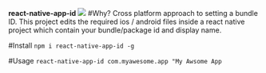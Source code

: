 **react-native-app-id**
<img src='http://g.recordit.co/e4AzJggTRY.gif'/>
#Why?
Cross platform approach to setting a bundle ID. This project edits the required ios / android files inside a react native project which contain your bundle/package id and display name.

#Install
```npm i react-native-app-id -g```

#Usage
```react-native-app-id com.myawesome.app "My Awsome App```
